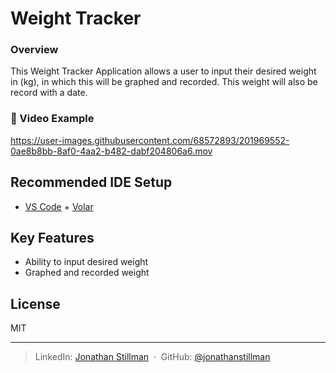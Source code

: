 # Weight Tracker
### Overview
This Weight Tracker Application allows a user to input their desired weight in (kg), in which this will be graphed and recorded. This weight will also be record with a date.

### 📱 Video Example
https://user-images.githubusercontent.com/68572893/201969552-0ae8b8bb-8af0-4aa2-b482-dabf204806a6.mov

## Recommended IDE Setup

- [VS Code](https://code.visualstudio.com/) + [Volar](https://marketplace.visualstudio.com/items?itemName=Vue.volar)

## Key Features
* Ability to input desired weight
* Graphed and recorded weight 

## License

MIT

---

> LinkedIn: [Jonathan Stillman](https://www.linkedin.com/in/jonathanstillman1/) &nbsp;&middot;&nbsp;
> GitHub: [@jonathanstillman](https://github.com/JonathanStillman)
